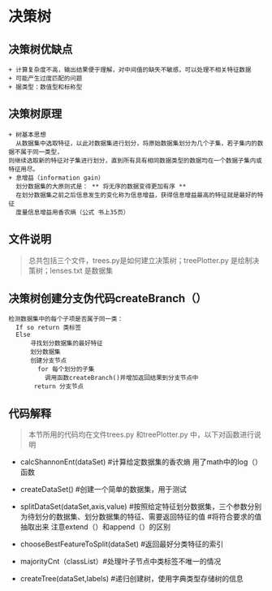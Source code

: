 # 决策树

## 决策树优缺点
```
+ 计算复杂度不高，输出结果便于理解，对中间值的缺失不敏感，可以处理不相关特征数据
+ 可能产生过度匹配的问题
+ 据类型：数值型和标称型
```
## 决策树原理
```
+ 树基本思想
  从数据集中选取特征，以此对数据集进行划分，将原始数据集划分为几个子集，若子集内的数据不属于同一类型，
则继续选取新的特征对子集进行划分，直到所有具有相同数据类型的数据均在一个数据子集内或特征用尽。
+ 息增益（information gain）
  划分数据集的大原则式是： ** 将无序的数据变得更加有序 **
  在划分数据集之前之后信息发生的变化称为信息增益，获得信息增益最高的特征就是最好的特征
  度量信息增益用香农熵（公式 书上35页）
```
## 文件说明
> 总共包括三个文件，trees.py是如何建立决策树；treePlotter.py 是绘制决策树；lenses.txt 是数据集
## 决策树创建分支伪代码createBranch（）
```
检测数据集中的每个子项是否属于同一类：
  If so return 类标签
  Else
      寻找划分数据集的最好特征
      划分数据集
      创建分支节点
        for 每个划分的子集
          调用函数createBranch()并增加返回结果到分支节点中
       return 分支节点
```
## 代码解释
> 本节所用的代码均在文件trees.py 和treePlotter.py 中，以下对函数进行说明
- calcShannonEnt(dataSet) #计算给定数据集的香农熵   用了math中的log（）函数
- createDataSet() #创建一个简单的数据集，用于测试

- splitDataSet(dataSet,axis,value) 
  #按照给定特征划分数据集，三个参数分别为待划分的数据集、划分数据集的特征、需要返回特征的值 
  #将符合要求的值抽取出来   注意extend（）和append（）的区别
- chooseBestFeatureToSplit(dataSet) #返回最好分类特征的索引
- majorityCnt（classList）#处理叶子节点中类标签不唯一的情况
- createTree(dataSet,labels) #递归创建树，使用字典类型存储树的信息
